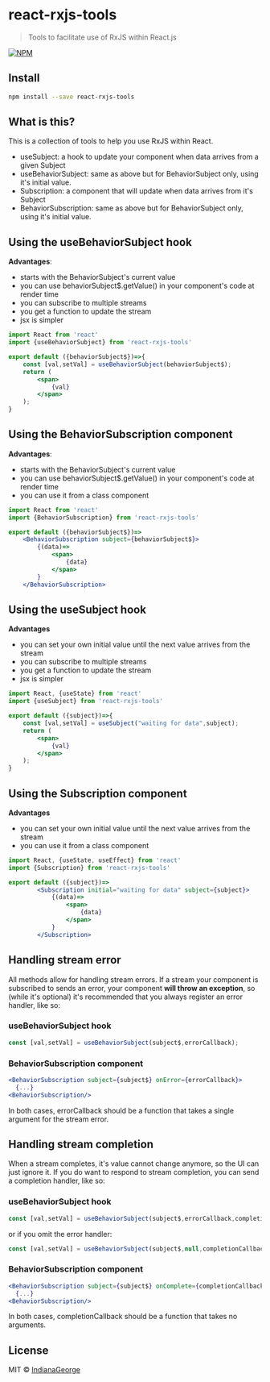 # react-rxjs-tools

> Tools to facilitate use of RxJS within React.js

[![NPM](https://img.shields.io/npm/v/react-rxjs-tools.svg)](https://www.npmjs.com/package/react-rxjs-tools)

## Install

```bash
npm install --save react-rxjs-tools
```

## What is this?
This is a collection of tools to help you use RxJS within React.
- useSubject: a hook to update your component when data arrives from a given Subject
- useBehaviorSubject: same as above but for BehaviorSubject only, using it's initial value.
- Subscription: a component that will update when data arrives from it's Subject
- BehaviorSubscription: same as above but for BehaviorSubject only, using it's initial value.

## Using the useBehaviorSubject hook

**Advantages**:
- starts with the BehaviorSubject's current value
- you can use behaviorSubject$.getValue() in your component's code at render time
- you can subscribe to multiple streams
- you get a function to update the stream
- jsx is simpler

```jsx
import React from 'react'
import {useBehaviorSubject} from 'react-rxjs-tools'

export default ({behaviorSubject$})=>{
    const [val,setVal] = useBehaviorSubject(behaviorSubject$);
    return (
        <span>
            {val}
        </span>
    );
}
```

## Using the BehaviorSubscription component
**Advantages**:
- starts with the BehaviorSubject's current value
- you can use behaviorSubject$.getValue() in your component's code at render time
- you can use it from a class component
```jsx
import React from 'react'
import {BehaviorSubscription} from 'react-rxjs-tools'

export default ({behaviorSubject$})=>
    <BehaviorSubscription subject={behaviorSubject$}>
        {(data)=>
            <span>
                {data}
            </span>
        }
    </BehaviorSubscription>
```

## Using the useSubject hook
**Advantages**
- you can set your own initial value until the next value arrives from the stream
- you can subscribe to multiple streams
- you get a function to update the stream
- jsx is simpler
```jsx
import React, {useState} from 'react'
import {useSubject} from 'react-rxjs-tools'

export default ({subject})=>{
    const [val,setVal] = useSubject("waiting for data",subject);
    return (
        <span>
            {val}
        </span>
    );
}
```

## Using the Subscription component
**Advantages**
- you can set your own initial value until the next value arrives from the stream
- you can use it from a class component
```jsx
import React, {useState, useEffect} from 'react'
import {Subscription} from 'react-rxjs-tools'

export default ({subject})=>
        <Subscription initial="waiting for data" subject={subject}>
            {(data)=>
                <span>
                    {data}
                </span>
            }
        </Subscription>
```

## Handling stream error
All methods allow for handling stream errors. If a stream your component is subscribed to sends an error, your component **will throw an exception**, so (while it's optional) it's recommended that you always register an error handler, like so:

### useBehaviorSubject hook
```jsx
const [val,setVal] = useBehaviorSubject(subject$,errorCallback);
```

### BehaviorSubscription component
```jsx
<BehaviorSubscription subject={subject$} onError={errorCallback}>
  {...}
<BehaviorSubscription/>
```
In both cases, errorCallback should be a function that takes a single argument for the stream error.

## Handling stream completion
When a stream completes, it's value cannot change anymore, so the UI can just ignore it. If you do want to respond to stream completion, you can send a completion handler, like so:

### useBehaviorSubject hook
```jsx
const [val,setVal] = useBehaviorSubject(subject$,errorCallback,completionCallback);
```
or if you omit the error handler:
```jsx
const [val,setVal] = useBehaviorSubject(subject$,null,completionCallback);
```


### BehaviorSubscription component
```jsx
<BehaviorSubscription subject={subject$} onComplete={completionCallback}>
  {...}
<BehaviorSubscription/>
```
In both cases, completionCallback should be a function that takes no arguments.

## License

MIT © [IndianaGeorge](https://github.com/IndianaGeorge)
